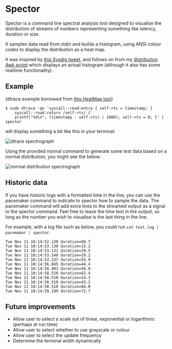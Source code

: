 # Spector

Spector is a command line spectral analysis tool designed to visualise the distribution of streams of numbers representing something like latency, duration or size.

It samples data read from stdin and builds a histogram, using ANSI colour codes to display the distribution as a heat map.

It was inspired by [this Sysdig tweet](https://twitter.com/sysdig/status/618826906310324224), and follows on from my [distribution Awk script](https://github.com/mrmanc/log-ninja#distribution) which displays an actual histogram (although it also has some realtime functionality).

## Example
(dtrace example borrowed from [this HeatMap tool](https://github.com/brendangregg/HeatMap))

```
$ sudo dtrace -qn 'syscall::read:entry { self->ts = timestamp; }
    syscall::read:return /self->ts/ {
    printf("%d\n", (timestamp - self->ts) / 1000); self->ts = 0; }' | spector
```

will display something a bit like this in your terminal:

![dtrace spectrograph](https://github.com/mrmanc/spector/blob/master/sample.png)

Using the provided normal command to generate some test data based on a normal distribution, you might see the below:

![normal distribution spectrograph](https://github.com/mrmanc/spector/blob/master/normal-distribution.png)


## Historic data

If you have historic logs with a formatted time in the line, you can use the pacemaker command to indicate to spector how to sample the data. The pacemaker command will add extra lines to the streamed output as a signal to the spector command. Feel free to leave the time text in the output, so long as the number you wish to visualise is the last thing in the line.

For example, with a log file such as below, you could run `cat test.log | pacemaker | spector`.

```
Tue Nov 11 10:14:52.130 duration=60.7
Tue Nov 11 10:14:53.130 duration=15.2
Tue Nov 11 10:14:53.131 duration=39.5
Tue Nov 11 10:14:53.140 duration=20.2
Tue Nov 11 10:14:53.237 duration=55.9
Tue Nov 11 10:14:56.845 duration=44.4
Tue Nov 11 10:14:58.493 duration=56.8
Tue Nov 11 10:14:58.510 duration=62.4
Tue Nov 11 10:14:58.510 duration=24.3
Tue Nov 11 10:14:58.510 duration=43.2
Tue Nov 11 10:14:58.510 duration=66.0
Tue Nov 11 10:14:59.199 duration=72.7
```

## Future improvements

* Allow user to select a scale out of linear, exponential or logarithmic (perhaps at run time)
* Allow user to select whether to use grayscale or colour
* Allow user to select the update frequency
* Determine the terminal width dynamically
